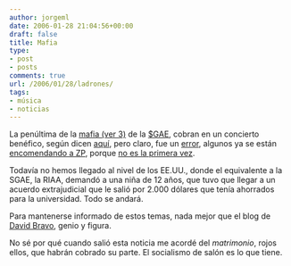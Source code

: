 ```yaml
---
author: jorgeml
date: 2006-01-28 21:04:56+00:00
draft: false
title: Mafia
type: 
- post
- posts
comments: true
url: /2006/01/28/ladrones/
tags:
- música
- noticias
---
```


La penúltima de la [mafia (ver 3)](http://buscon.rae.es/draeI/SrvltGUIBusUsual?TIPO_HTML=2&LEMA=mafia) de la [$GAE](http://www.sgae.es), cobran en un concierto benéfico, según dicen [aquí](http://www.internautas.org/html/3421.html), pero claro, fue un [error](http://www.internautas.org/html/3422.html), algunos ya se están [encomendando a ZP](http://www.internautas.org/html/3425.html), porque [no es la primera vez](http://escolar.net/wiki/index.php/La_SGAE_y_los_conciertos_benéficos).

Todavía no hemos llegado al nivel de los EE.UU., donde el equivalente a la SGAE, la RIAA, demandó a una niña de 12 años, que tuvo que llegar a un acuerdo extrajudicial que le salió por 2.000 dólares que tenía ahorrados para la universidad. Todo se andará.

Para mantenerse informado de estos temas, nada mejor que el blog de [David Bravo](http://www.filmica.com/david_bravo/), genio y figura.

No sé por qué cuando salió esta noticia me acordé del _matrimonio_, rojos ellos, que habrán cobrado su parte. El socialismo de salón es lo que tiene.
